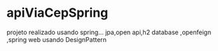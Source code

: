 # apiViaCepSpring

projeto realizado usando spring... jpa,open api,h2 database ,openfeign ,spring web usando DesignPattern 


 <img src="https://github.com/juniorwar360/apiViaCepSpring/blob/main/apiViaCep/img%20readme/openApi.png?raw=true" alt="">
